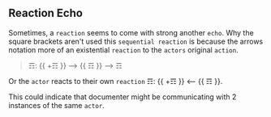 ## Reaction Echo
Sometimes, a `reaction` seems to come with strong another `echo`.  Why the square brackets aren't used this `sequential reaction` is because the arrows notation more of an existential `reaction` to the `actors` original `action`.
> ☶: {{ +☶ }} --> {{ ☶ }} --> ☶

Or the `actor` reacts to their own `reaction` ☶: {{ +☶ }} <-- {{ ☶ }}.

This could indicate that documenter might be communicating with 2 instances of the same `actor`.